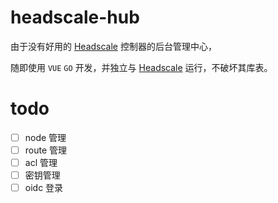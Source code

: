 # headscale-hub

由于没有好用的 [Headscale](https://headscale.net/) 控制器的后台管理中心，

随即使用 `VUE` `GO` 开发，并独立与 [Headscale](https://headscale.net/) 运行，不破坏其库表。

# todo

- [ ] node 管理
- [ ] route 管理
- [ ] acl 管理
- [ ] 密钥管理
- [ ] oidc 登录